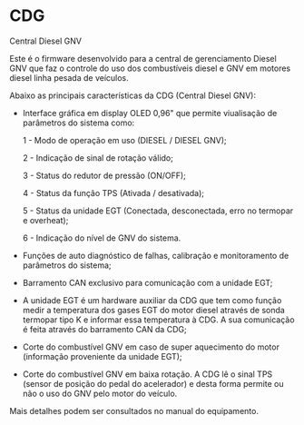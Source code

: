 # CDG
Central Diesel GNV

Este é o firmware desenvolvido para a central de gerenciamento Diesel GNV que faz o controle do uso dos combustíveis diesel e GNV em motores diesel
linha pesada de veículos.

Abaixo as principais características da CDG (Central Diesel GNV):
 
* Interface gráfica em display OLED 0,96" que permite viualisação de parâmetros do sistema como:
 
  1 - Modo de operação em uso (DIESEL / DIESEL GNV);

  2 - Indicação de sinal de rotação válido;

  3 - Status do redutor de pressão (ON/OFF);

  4 - Status da função TPS (Ativada / desativada);

  5 - Status da unidade EGT (Conectada, desconectada, erro no termopar e overheat);

  6 - Indicação do nível de GNV do sistema.  

* Funções de auto diagnóstico de falhas, calibração e monitoramento de parâmetros do sistema;

* Barramento CAN exclusivo para comunicação com a unidade EGT;    

* A unidade EGT é um hardware auxiliar da CDG que tem como função medir a temperatura dos gases EGT
do motor diesel através de sonda termopar tipo K e informar essa temperatura à CDG. A sua comunicação é feita através do barramento CAN da CDG;

* Corte do combustível GNV em caso de super aquecimento do motor (informação proveniente da unidade EGT);

* Corte do combustível GNV em baixa rotação. A CDG lê o sinal TPS (sensor de posição do pedal do acelerador) e desta forma permite ou não o uso do GNV pelo motor do veículo.

Mais detalhes podem ser consultados no manual do equipamento.
